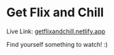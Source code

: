# Get Flix and Chill

Live Link: [getflixandchill.netlify.app](getflixandchill.netlify.app
)


Find yourself something to watch! :)
